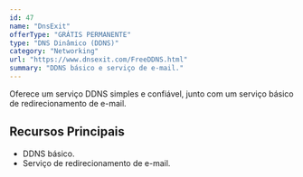 ```yaml
---
id: 47
name: "DnsExit"
offerType: "GRÁTIS PERMANENTE"
type: "DNS Dinâmico (DDNS)"
category: "Networking"
url: "https://www.dnsexit.com/FreeDDNS.html"
summary: "DDNS básico e serviço de e-mail."
---
```


Oferece um serviço DDNS simples e confiável, junto com um serviço básico de redirecionamento de e-mail.

## Recursos Principais

- DDNS básico.
- Serviço de redirecionamento de e-mail.
